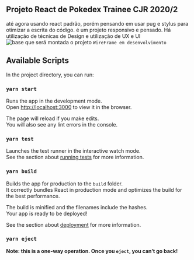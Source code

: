 ## Projeto React de Pokedex Trainee CJR 2020/2
até agora usando react padrão, porém pensando em usar pug e stylus para otimizar a escrita do código.
é um projeto responsivo e pensado. Há utilização de técnicas de Design e utilização de UX e UI
![base que será montada o projeto](https://github.com/LucasVeloz/Trabalho-React-CJR/blob/main/public/wireframes/wireframe1.jpg)
`WireFrame em desenvolvimento`
## Available Scripts

In the project directory, you can run:

### `yarn start`

Runs the app in the development mode.\
Open [http://localhost:3000](http://localhost:3000) to view it in the browser.

The page will reload if you make edits.\
You will also see any lint errors in the console.

### `yarn test`

Launches the test runner in the interactive watch mode.\
See the section about [running tests](https://facebook.github.io/create-react-app/docs/running-tests) for more information.

### `yarn build`

Builds the app for production to the `build` folder.\
It correctly bundles React in production mode and optimizes the build for the best performance.

The build is minified and the filenames include the hashes.\
Your app is ready to be deployed!

See the section about [deployment](https://facebook.github.io/create-react-app/docs/deployment) for more information.

### `yarn eject`

**Note: this is a one-way operation. Once you `eject`, you can’t go back!**
